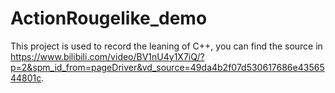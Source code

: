# ActionRougelike_demo
This project is used to record the leaning of C++, you can find the source in https://www.bilibili.com/video/BV1nU4y1X7iQ/?p=2&spm_id_from=pageDriver&vd_source=49da4b2f07d530617686e4356544801c.
